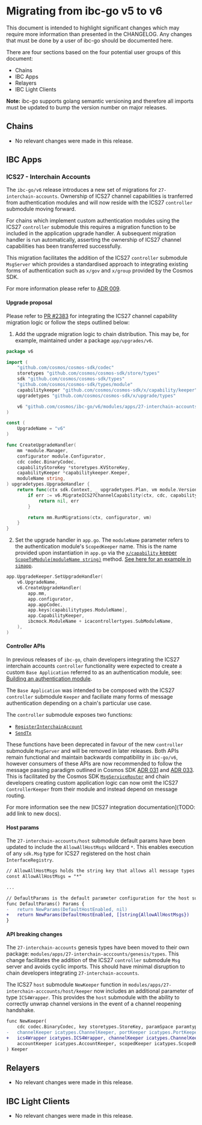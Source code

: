 # Migrating from ibc-go v5 to v6

This document is intended to highlight significant changes which may require more information than presented in the CHANGELOG.
Any changes that must be done by a user of ibc-go should be documented here.

There are four sections based on the four potential user groups of this document:
- Chains
- IBC Apps
- Relayers
- IBC Light Clients

**Note:** ibc-go supports golang semantic versioning and therefore all imports must be updated to bump the version number on major releases.

## Chains

- No relevant changes were made in this release.

## IBC Apps

### ICS27 - Interchain Accounts

The `ibc-go/v6` release introduces a new set of migrations for `27-interchain-accounts`. Ownership of ICS27 channel capabilities is tranferred from authentication modules and will now reside with the ICS27 `controller` submodule moving forward. 

For chains which implement custom authentication modules using the ICS27 `controller` submodule this requires a migration function to be included in the application upgrade handler. A subsequent migration handler is run automatically, asserting the ownership of ICS27 channel capabilities has been transferred successfully.

This migration facilitates the addition of the ICS27 `controller` submodule `MsgServer` which provides a standardised approach to integrating existing forms of authentication such as `x/gov` and `x/group` provided by the Cosmos SDK. 

For more information please refer to [ADR 009](https://github.com/cosmos/ibc-go/blob/main/docs/architecture/adr-009-v6-ics27-msgserver.md).

#### Upgrade proposal

Please refer to [PR #2383](https://github.com/cosmos/ibc-go/pull/2383) for integrating the ICS27 channel capability migration logic or follow the steps outlined below:

1. Add the upgrade migration logic to chain distribution. This may be, for example, maintained under a package `app/upgrades/v6`.

```go
package v6

import (
	"github.com/cosmos/cosmos-sdk/codec"
	storetypes "github.com/cosmos/cosmos-sdk/store/types"
	sdk "github.com/cosmos/cosmos-sdk/types"
	"github.com/cosmos/cosmos-sdk/types/module"
	capabilitykeeper "github.com/cosmos/cosmos-sdk/x/capability/keeper"
	upgradetypes "github.com/cosmos/cosmos-sdk/x/upgrade/types"

	v6 "github.com/cosmos/ibc-go/v6/modules/apps/27-interchain-accounts/controller/migrations/v6"
)

const (
	UpgradeName = "v6"
)

func CreateUpgradeHandler(
	mm *module.Manager,
	configurator module.Configurator,
	cdc codec.BinaryCodec,
	capabilityStoreKey *storetypes.KVStoreKey,
	capabilityKeeper *capabilitykeeper.Keeper,
	moduleName string,
) upgradetypes.UpgradeHandler {
	return func(ctx sdk.Context, _ upgradetypes.Plan, vm module.VersionMap) (module.VersionMap, error) {
		if err := v6.MigrateICS27ChannelCapability(ctx, cdc, capabilityStoreKey, capabilityKeeper, moduleName); err != nil {
			return nil, err
		}

		return mm.RunMigrations(ctx, configurator, vm)
	}
}
```

2. Set the upgrade handler in `app.go`. The `moduleName` parameter refers to the authentication module's `ScopedKeeper` name. This is the name provided upon instantiation in `app.go` via the [`x/capability` keeper `ScopeToModule(moduleName string)`](https://github.com/cosmos/cosmos-sdk/blob/v0.46.1/x/capability/keeper/keeper.go#L70) method. [See here for an example in `simapp`](https://github.com/cosmos/ibc-go/blob/v5.0.0-rc2/testing/simapp/app.go#L304).

```go
app.UpgradeKeeper.SetUpgradeHandler(
	v6.UpgradeName,
	v6.CreateUpgradeHandler(
        app.mm, 
        app.configurator, 
        app.appCodec, 
        app.keys[capabilitytypes.ModuleName], 
        app.CapabilityKeeper, 
        ibcmock.ModuleName + icacontrollertypes.SubModuleName,
    ),
)
```


#### Controller APIs

In previous releases of `ibc-go`, chain developers integrating the ICS27 interchain accounts `controller` functionality were expected to create a custom `Base Application` referred to as an authentication module, see: [Building an authentication module](https://github.com/cosmos/ibc-go/blob/v5.0.0/docs/apps/interchain-accounts/auth-modules.md).

The `Base Application` was intended to be composed with the ICS27 `controller` submodule `Keeper` and faciliate many forms of message authentication depending on a chain's particular use case.

The `controller` submodule exposes two functions:

- [`RegisterInterchainAccount`](https://github.com/cosmos/ibc-go/blob/v5.0.0/modules/apps/27-interchain-accounts/controller/keeper/account.go#L19)
- [`SendTx`](https://github.com/cosmos/ibc-go/blob/v5.0.0/modules/apps/27-interchain-accounts/controller/keeper/relay.go#L18)

These functions have been deprecated in favour of the new `controller` submodule `MsgServer` and will be removed in later releases. 
Both APIs remain functional and maintain backwards compatibility in `ibc-go/v6`, however consumers of these APIs are now recommended to follow the message passing paradigm outlined in Cosmos SDK [ADR 031](https://github.com/cosmos/cosmos-sdk/blob/main/docs/architecture/adr-031-msg-service.md) and [ADR 033](https://github.com/cosmos/cosmos-sdk/blob/main/docs/architecture/adr-033-protobuf-inter-module-comm.md). This is facilitated by the Cosmos SDK [`MsgServiceRouter`](https://github.com/cosmos/cosmos-sdk/blob/main/baseapp/msg_service_router.go#L17) and chain developers creating custom application logic can now omit the ICS27 `ControllerKeeper` from their module and instead depend on message routing.

For more information see the new [ICS27 integration documentation](TODO: add link to new docs).

#### Host params

The `27-interchain-accounts/host` submodule default params have been updated to include the `AllowAllHostMsgs` wildcard `*`.
This enables execution of any `sdk.Msg` type for ICS27 registered on the host chain `InterfaceRegistry`.

```diff
// AllowAllHostMsgs holds the string key that allows all message types on interchain accounts host module
const AllowAllHostMsgs = "*"

...

// DefaultParams is the default parameter configuration for the host submodule
func DefaultParams() Params {
-	return NewParams(DefaultHostEnabled, nil)
+	return NewParams(DefaultHostEnabled, []string{AllowAllHostMsgs})
}
```

#### API breaking changes

The `27-interchain-accounts` genesis types have been moved to their own package: `modules/apps/27-interchain-acccounts/genesis/types`.
This change facilitates the addition of the ICS27 `controller` submodule `Msg` server and avoids cyclic imports. This should have minimal disruption to chain developers integrating `27-interchain-accounts`.

The ICS27 `host` submodule `NewKeeper` function in `modules/apps/27-interchain-acccounts/host/keeper` now includes an additional parameter of type `ICS4Wrapper`.
This provides the `host` submodule with the ability to correctly unwrap channel versions in the event of a channel reopening handshake.

```diff
func NewKeeper(
	cdc codec.BinaryCodec, key storetypes.StoreKey, paramSpace paramtypes.Subspace,
-	channelKeeper icatypes.ChannelKeeper, portKeeper icatypes.PortKeeper,
+	ics4Wrapper icatypes.ICS4Wrapper, channelKeeper icatypes.ChannelKeeper, portKeeper icatypes.PortKeeper,
	accountKeeper icatypes.AccountKeeper, scopedKeeper icatypes.ScopedKeeper, msgRouter icatypes.MessageRouter,
) Keeper
```

## Relayers

- No relevant changes were made in this release.

## IBC Light Clients

- No relevant changes were made in this release.
